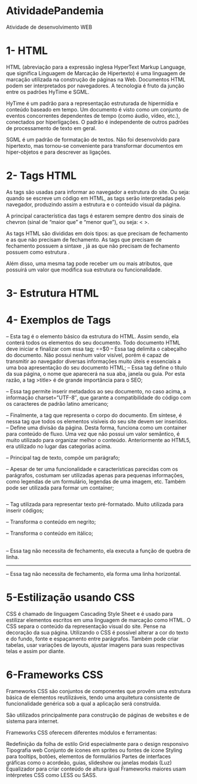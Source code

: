 # AtividadePandemia
Atividade de desenvolvimento WEB
# 1- HTML
HTML (abreviação para a expressão inglesa HyperText Markup Language, que significa Linguagem de Marcação de Hipertexto) é uma linguagem de marcação utilizada na construção de páginas na Web. Documentos HTML podem ser interpretados por navegadores. A tecnologia é fruto da junção entre os padrões HyTime e SGML.

HyTime é um padrão para a representação estruturada de hipermídia e conteúdo baseado em tempo. Um documento é visto como um conjunto de eventos concorrentes dependentes de tempo (como áudio, vídeo, etc.), conectados por hiperligações. O padrão é independente de outros padrões de processamento de texto em geral.

SGML é um padrão de formatação de textos. Não foi desenvolvido para hipertexto, mas tornou-se conveniente para transformar documentos em hiper-objetos e para descrever as ligações.

# 2- Tags HTML
As tags são usadas para informar ao navegador a estrutura do site. Ou seja: quando se escreve um código em HTML, as tags serão interpretadas pelo navegador, produzindo assim a estrutura e o conteúdo visual da página.

A principal característica das tags é estarem sempre dentro dos sinais de chevron (sinal de “maior que” e “menor que”), ou seja: < >.

As tags HTML são divididas em dois tipos: as que precisam de fechamento e as que não precisam de fechamento. As tags que precisam de fechamento possuem a sintaxe <tag> </tag>, já as que não precisam de fechamento possuem como estrutura <tag/>.

Além disso, uma mesma tag pode receber um ou mais atributos, que possuirá um valor que modifica sua estrutura ou funcionalidade.

# 3- Estrutura HTML
<html>
<head>
    <title>Título da página</title>
    <meta charset="utf-8"/>
</head>
<body>
 
</body>
</html>

# 4- Exemplos de Tags
<html></html> – Esta tag é o elemento básico da estrutura do HTML. Assim sendo, ela conterá todos os elementos do seu documento. Todo documento HTML deve iniciar e finalizar com essa tag; ==$0

<head></head> – Essa tag delimita o cabeçalho do documento. Não possui nenhum valor visível, porém é capaz de transmitir ao navegador diversas informações muito úteis e essenciais a uma boa apresentação do seu documento HTML;

<title></title> – Essa tag define o título da sua página, o nome que aparecerá na sua aba, janela ou guia. Por esta razão, a tag >title> é de grande importância para o SEO;

<meta/> – Essa tag permite inserir metadados ao seu documento, no caso acima, a informação charset=”UTF-8″, que garante a compatibilidade do código com os caracteres de padrão latino americano;

<body></body> – Finalmente, a tag que representa o corpo do documento. Em síntese, é nessa tag que todos os elementos visíveis do seu site devem ser inseridos.

<div></div> – Define uma divisão da página. Desta forma, funciona como um container para conteúdo de fluxo. Uma vez que não possui um valor semântico, é muito utilizado para organizar melhor o conteúdo. Anteriormente ao HTML5, era utilizado no lugar das categorias acima.

<p></p> – Principal tag de texto, compõe um parágrafo;

<span></span> – Apesar de ter uma funcionalidade e características parecidas com os parágrafos, costumam ser utilizadas apenas para pequenas informações, como legendas de um formulário, legendas de uma imagem, etc. Também pode ser utilizada para formar um container;

<pre></pre> – Tag utilizada para representar texto pré-formatado. Muito utilizada para inserir códigos;

<b></b> – Transforma o conteúdo em negrito;

<i></i> – Transforma o conteúdo em itálico;

<br/> – Essa tag não necessita de fechamento, ela executa a função de quebra de linha.

<hr/> – Essa tag não necessita de fechamento, ela forma uma linha horizontal.




# 5-Estilização usando CSS
CSS é chamado de linguagem Cascading Style Sheet e é usado para estilizar elementos escritos em uma linguagem de marcação como HTML. O CSS separa o conteúdo da representação visual do site. Pense  na decoração da sua página. Utilizando o CSS é possível alterar a cor do texto e do fundo, fonte e espaçamento entre parágrafos. Também pode criar tabelas, usar variações de layouts, ajustar imagens para suas respectivas telas e assim por diante.

# 6-Frameworks CSS
Frameworks CSS são conjuntos de componentes que provêm uma estrutura básica de elementos reutilizáveis, tendo uma arquitetura consistente de funcionalidade genérica sob a qual a aplicação será construída.

São utilizados principalmente para construção de páginas de websites e de sistema para internet.

Frameworks CSS oferecem diferentes módulos e ferramentas:

Redefinição da folha de estilo
Grid especialmente para o design responsivo
Tipografia web
Conjunto de ícones em sprites ou fontes de ícone
Styling para tooltips, botões, elementos de formulários
Partes de interfaces gráficas como o acordeão, guias, slideshow ou janelas modais (Luz)
Equalizador para criar conteúdo de altura igual
Frameworks maiores usam intérpretes CSS como LESS ou SASS.
